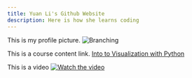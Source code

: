 ```yaml
---
title: Yuan Li's Github Website
description: Here is how she learns coding
---
```


This is my profile picture.
![Branching](https://guides.github.com/activities/hello-world/branching.png)

This is a course content link.
[Into to Visualization with Python](/Visualization/index.md)

This is a video 
[![Watch the video](https://i.imgur.com/uNGdpXCMrgM.png)](https://youtu.be/uNGdpXCMrgM)
